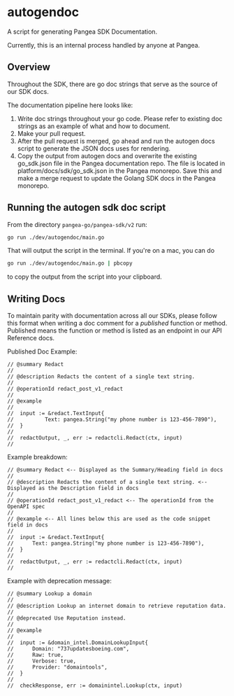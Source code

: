 # autogendoc

A script for generating Pangea SDK Documentation.

Currently, this is an internal process handled by anyone at Pangea.

## Overview

Throughout the SDK, there are go doc strings that serve as the source of our SDK docs.

The documentation pipeline here looks like:

1. Write doc strings throughout your go code. Please refer to existing doc strings as an example of what and how to document.
1. Make your pull request.
1. After the pull request is merged, go ahead and run the autogen docs script to generate the JSON docs uses for rendering.
1. Copy the output from autogen docs and overwrite the existing go_sdk.json file in the Pangea documentation repo. The file is located in platform/docs/sdk/go_sdk.json in the Pangea monorepo. Save this and make a merge request to update the Golang SDK docs in the Pangea monorepo.

## Running the autogen sdk doc script

From the directory `pangea-go/pangea-sdk/v2` run:
```sh
go run ./dev/autogendoc/main.go
```
That will output the script in the terminal. If you're on a mac, you can do
```sh
go run ./dev/autogendoc/main.go | pbcopy
```
to copy the output from the script into your clipboard.

## Writing Docs

To maintain parity with documentation across all our SDKs, please follow this format when writing a doc comment for a *published* function or method. Published means the function or method is listed as an endpoint in our API Reference docs.

Published Doc Example:
```
// @summary Redact
//
// @description Redacts the content of a single text string.
//
// @operationId redact_post_v1_redact
//
// @example
//
//	input := &redact.TextInput{
//  		Text: pangea.String("my phone number is 123-456-7890"),
//  }
//
//  redactOutput, _, err := redactcli.Redact(ctx, input)
//
```

Example breakdown:
```
// @summary Redact <-- Displayed as the Summary/Heading field in docs
//
// @description Redacts the content of a single text string. <-- Displayed as the Description field in docs
//
// @operationId redact_post_v1_redact <-- The operationId from the OpenAPI spec
//
// @example <-- All lines below this are used as the code snippet field in docs
//
//  input := &redact.TextInput{
//  	Text: pangea.String("my phone number is 123-456-7890"),
//  }
//
//  redactOutput, _, err := redactcli.Redact(ctx, input)
//
```

Example with deprecation message:
```
// @summary Lookup a domain
//
// @description Lookup an internet domain to retrieve reputation data.
//
// @deprecated Use Reputation instead.
//
// @example
//
//	input := &domain_intel.DomainLookupInput{
//		Domain: "737updatesboeing.com",
//		Raw: true,
//		Verbose: true,
//		Provider: "domaintools",
//	}
//
//	checkResponse, err := domainintel.Lookup(ctx, input)
```

